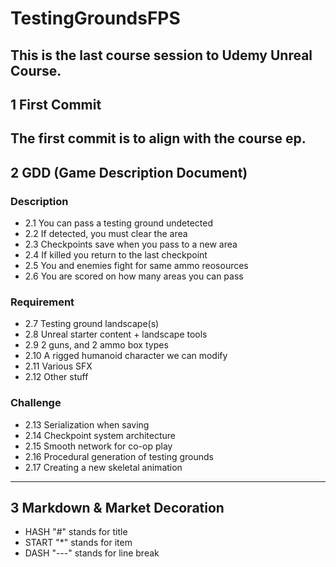 # TestingGroundsFPS

This is the last course session to Udemy Unreal Course.
---

## 1 First Commit

The first commit is to align with the course ep.
---

## 2 GDD (Game Description Document)
### Description
* 2.1 You can pass a testing ground undetected
* 2.2 If detected, you must clear the area
* 2.3 Checkpoints save when you pass to a new area
* 2.4 If killed you return to the last checkpoint
* 2.5 You and enemies fight for same ammo reosources
* 2.6 You are scored on how many areas you can pass
### Requirement
* 2.7 Testing ground landscape(s)
* 2.8 Unreal starter content + landscape tools
* 2.9 2 guns, and 2 ammo box types
* 2.10 A rigged humanoid character we can modify
* 2.11 Various SFX
* 2.12 Other stuff
### Challenge
* 2.13 Serialization when saving
* 2.14 Checkpoint system architecture
* 2.15 Smooth network for co-op play
* 2.16 Procedural generation of testing grounds
* 2.17 Creating a new skeletal animation
---

## 3 Markdown & Market Decoration
* HASH "#" stands for title
* START "*" stands for item
* DASH "---" stands for line break

